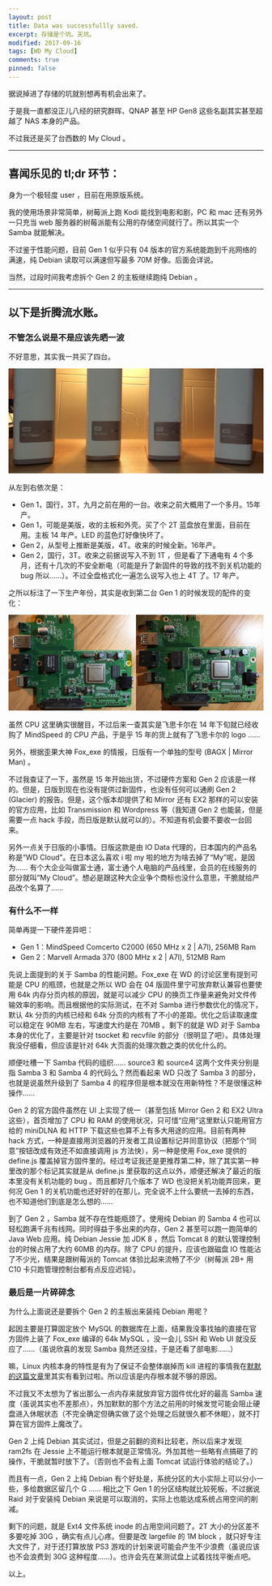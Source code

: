 ```yaml
---
layout: post
title: Data was successfullly saved.
excerpt: 存储是个坑。天坑。
modified: 2017-09-16
tags: [WD My Cloud]
comments: true
pinned: false
---
```


据说掉进了存储的坑就别想再有机会出来了。

于是我一直都没正儿八经的研究群晖、QNAP 甚至 HP Gen8 这些名副其实甚至超越了 NAS 本身的产品。

不过我还是买了台西数的 My Cloud 。

----

## 喜闻乐见的 tl;dr 环节：

身为一个极轻度 user ，目前在用原版系统。

我的使用场景非常简单，树莓派上跑 Kodi 能找到电影和剧，PC 和 mac 还有另外一只充当 web 服务器的树莓派能有公用的存储空间就行了。所以其实一个 Samba 就能解决。

不过鉴于性能问题，目前 Gen 1 似乎只有 04 版本的官方系统能跑到千兆网络的满速，纯 Debian 读取可以满速但写最多 70M 好像。后面会详说。

当然，过段时间我考虑拆个 Gen 2 的主板继续跑纯 Debian 。

----

## 以下是折腾流水账。

### 不管怎么说是不是应该先晒一波

不好意思，其实我一共买了四台。

![而且全部来自闲鱼](/assets/img/2017-09-16-cloud-in-my-room/IMG_8362.JPG "…是不是有点儿任性了")

从左到右依次是：
* Gen 1，国行，3T，九月之前在用的一台。收来之前大概用了一个多月。15年产。
* Gen 1，可能是美版，收的主板和外壳。买了个 2T 蓝盘放在里面，目前在用。主板 14 年产。LED 的蓝色灯好像快坏了。
* Gen 2，从型号上推断是美版，4T。收来的时候全新。16年产。
* Gen 2，国行，3T。收来之前据说写入不到 1T ，但是看了下通电有 4 个多月，还有十几次的不安全断电（可能是升了新固件的导致的找不到关机功能的 bug 所以……）。不过全盘格式化一遍怎么说写入也上 4T 了。17 年产。

之所以标注了一下生产年份，其实是收到第二台 Gen 1 的时候发现的配件的变化：

![CPU 首当其冲的吸引了我的视线](/assets/img/2017-09-16-cloud-in-my-room/IMG_83178.JPG "左边 14 年，右边 15 年")

虽然 CPU 这里确实很醒目，不过后来一查其实是飞思卡尔在 14 年下旬就已经收购了 MindSpeed 的 CPU 产品，于是乎 15 年的货上就有了飞思卡尔的 logo ……

另外，根据歪果大神 Fox_exe 的情报，日版有一个单独的型号 (BAGX | Mirror Man) 。

不过我查证了一下，虽然是 15 年开始出货，不过硬件方案和 Gen 2 应该是一样的。但是，日版到现在也没有提供过新固件，也没有任何可以通刷 Gen 2 (Glacier) 的报告。但是，这个版本却提供了和 Mirror 还有 EX2 那样的可以安装的官方应用，比如 Transmission 和 Wordpress 等（我知道 Gen 2 也能装，但是需要一点 hack 手段，而日版是默认就可以的）。不知道有机会要不要收一台回来。

另外一点关于日版的小事情。日版这款是由 IO Data 代理的，日本国内的产品名称是“WD Cloud”。在日本这么喜欢 i 啦 my 啦的地方为啥去掉了“My”呢，是因为…… 有个大企业叫做富士通，富士通个人电脑的产品线里，会员的在线服务的部分就叫“My Cloud”。想必是跟这种大企业争个商标也没什么意思，干脆就给产品改个名算了……

### 有什么不一样

简单再提一下硬件差异吧：
* Gen 1：MindSpeed Comcerto C2000 (650 MHz x 2 | A7l), 256MB Ram
* Gen 2：Marvell Armada 370 (800 MHz x 2 | A7l), 512MB Ram

先说上面提到的关于 Samba 的性能问题。Fox_exe 在 WD 的讨论区里有提到可能是 CPU 的瓶颈，也就是之所以 WD 会在 04 版固件里宁可放弃默认兼容也要使用 64k 内存分页内核的原因，就是可以减少 CPU 的换页工作量来避免对文件传输效率的影响。而且根据他的实际测试，在不对 Samba 进行参数优化的情况下，默认 4k 分页的内核已经和 64k 分页的内核有了不小的差距。优化之后读取速度可以稳定在 90MB 左右，写速度大约是在 70MB 。剩下的就是 WD 对于 Samba 本身的优化了，主要是针对 tsocket 和 recvfile 的部分（很明显了吧）。具体处理我没仔细看，但应该是针对 64k 大页面的处理次数之类的优化什么的。

顺便吐槽一下 Samba 代码的组织…… source3 和 source4 这两个文件夹分别是指 Samba 3 和 Samba 4 的代码么？然而看起来 WD 只改了 Samba 3 的部分，也就是说虽然升级到了 Samba 4 的程序但是根本就没在用新特性？不是很懂这种操作……

Gen 2 的官方固件虽然在 UI 上实现了统一（甚至包括 Mirror Gen 2 和 EX2 Ultra 这些），首页增加了 CPU 和 RAM 的使用状况，只可惜“应用”这里默认只能用官方给的 miniDLNA 和 HTTP 下载这些也算不上有多大用途的应用。目前有两种 hack 方式，一种是直接用浏览器的开发者工具设置标记并同意协议（把那个“同意”按钮改成有效还不如直接调用 js 方法快），另一种是使用 Fox_exe 提供的 define.js 覆盖掉官方固件里的。经过考证我还是更推荐第二种，除了其实第一种里改的那个标记其实就是从 define.js 里获取的这点以外，顺便还解决了最近的版本里没有关机功能的 bug 。而且都好几个版本了 WD 也没把关机功能弄回来，更何况 Gen 1 的关机功能也还好好的在那儿，完全说不上什么要统一去掉的东西，也不知道他们到底是怎么想的……

到了 Gen 2 ，Samba 就不存在性能瓶颈了。使用纯 Debian 的 Samba 4 也可以轻松跑满千兆有线网。同时得益于多出来的内存，Gen 2 甚至可以跑一跑简单的 Java Web 应用。纯 Debian Jessie 加 JDK 8 ，然后 Tomcat 8 的默认管理控制台的时候占用了大约 60MB 的内存。除了 CPU 的提升，应该也跟磁盘 IO 性能沾了不少光，结果是跟树莓派的 Tomcat 体验比起来流畅了不少（树莓派 2B+ 用 C10 卡只跑管理控制台都有点反应迟钝）。

### 最后是一片碎碎念

为什么上面说还是要拆个 Gen 2 的主板出来装纯 Debian 用呢？

起因主要是打算固定放个 MySQL 的数据库在上面，结果我没事找抽的直接在官方固件上装了 Fox_exe 编译的 64k MySQL ，没一会儿 SSH 和 Web UI 就没反应了……（虽说欣喜的发现 Samba 竟然还没挂，于是还看了部电影……）

嘛，Linux 内核本身的特性是有为了保证不会整体崩掉而 kill 进程的事情我在[默默的这篇文章](https://www.mobibrw.com/2014/1477)里其实有看到过啦。所以应该是内存根本就不够的原因。

不过我又不太想为了省出那么一点内存来就放弃官方固件优化好的最高 Samba 速度（虽说其实也不差那点），外加默默的那个方法之前用的时候发觉可能会阻止硬盘进入休眠状态（不完全确定但确实做了这个处理之后就很久都不休眠），就不打算在官方固件上魔改了。

Gen 2 上纯 Debian 其实试过，但是之前翻的资料比较老，所以后来才发现 ram2fs 在 Jessie 上不能运行根本就是正常情况。外加其他一些略有点搞砸了的操作，干脆就暂时放下了。（否则也不会有上面 Tomcat 试运行体验的结论了。）

而且有一点，Gen 2 上纯 Debian 有个好处是，系统分区的大小实际上可以分小一些，多给数据区留几个 G …… 相比之下 Gen 1 的分区结构就比较死板，不过据说 Raid 对于安装纯 Debian 来说是可以取消的，实际上也能达成系统占用空间的削减。

剩下的问题，就是 Ext4 文件系统 inode 的占用空间问题了。2T 大小的分区差不多要吃掉 30G ，确实有点儿心疼。但要是改 largefile 的 1M block ，就只好专注大文件了，对于还打算放放 PS3 游戏的计划来说可能会产生不少浪费（虽说应该也不会浪费到 30G 这种程度……）。也许会先在某测试盘上试着找找平衡点吧。

以上。
